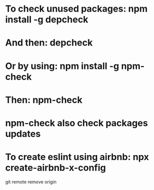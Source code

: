 # To check unused packages: npm install -g depcheck

# And then: depcheck

# Or by using: npm install -g npm-check

# Then: npm-check

# npm-check also check packages updates

# To create eslint using airbnb: npx create-airbnb-x-config

git remote remove origin
